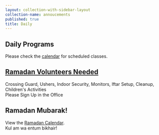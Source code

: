 ```yaml
---
layout: collection-with-sidebar-layout
collection-name: annoucements
published: true
title: Daily
---
```


## Daily Programs
Please check the [calendar](http://www.icsd.org/calendar) for scheduled classes.

## [Ramadan Volunteers Needed](http://www.icsd.org/events/ramadan-volunteers-needed)
Crossing Guard, Ushers, Indoor Security, Monitors, Iftar Setup, Cleanup, Children's Activities  
Please Sign Up in the Office

## Ramadan Mubarak!
View the [Ramadan Calendar](http://www.icsd.org/events/ramadan-calendar).  
Kul am wa entum bikhair!